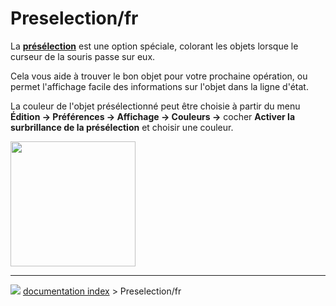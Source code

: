 # Preselection/fr
La **[présélection](Draft_Select/fr.md)** est une option spéciale, colorant les objets lorsque le curseur de la souris passe sur eux.

Cela vous aide à trouver le bon objet pour votre prochaine opération, ou permet l\'affichage facile des informations sur l\'objet dans la ligne d\'état.

La couleur de l\'objet présélectionné peut être choisie à partir du menu **Édition → Préférences → Affichage → Couleurs →** cocher **Activer la surbrillance de la présélection** et choisir une couleur.

<img alt="" src=images/Draft_Preferences_Selection_Couleurs.png  style="width:200px;">



---
![](images/Right_arrow.png) [documentation index](../README.md) > Preselection/fr
